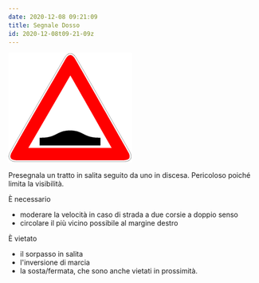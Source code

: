 ```yaml
---
date: 2020-12-08 09:21:09
title: Segnale Dosso
id: 2020-12-08t09-21-09z
---
```


![](./images/dosso.png)

Presegnala un tratto in salita seguito da uno in discesa. Pericoloso poiché
limita la visibilità.

È necessario

- moderare la velocità in caso di strada a due corsie a doppio senso
- circolare il più vicino possibile al margine destro

È vietato

- il sorpasso in salita
- l'inversione di marcia
- la sosta/fermata, che sono anche vietati in prossimità.
